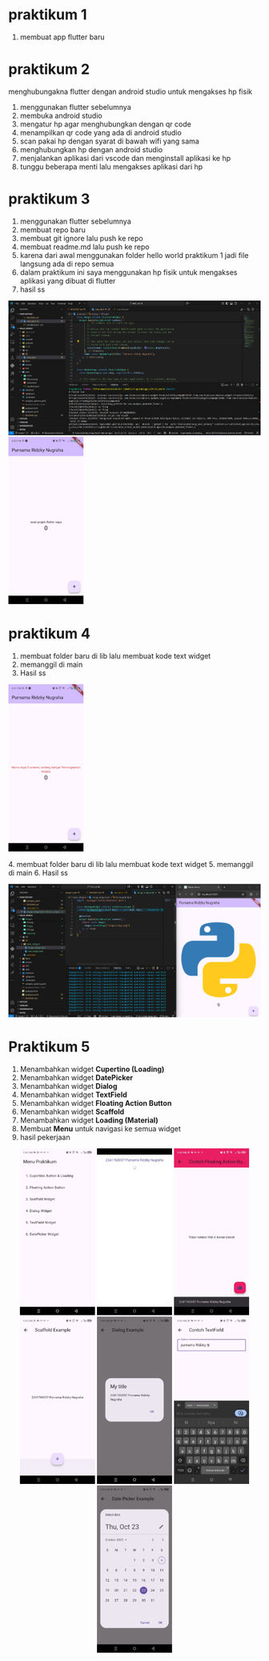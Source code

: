 # praktikum 1
1. membuat app flutter baru

# praktikum 2 
menghubungakna flutter dengan android studio untuk mengakses hp fisik
1. menggunakan flutter sebelumnya 
2. membuka android studio 
3. mengatur hp agar menghubungkan dengan qr code 
4. menampilkan qr code yang ada di android studio 
5. scan  pakai hp dengan syarat di bawah wifi yang sama
6. menghubungkan hp dengan android studio
7. menjalankan aplikasi dari vscode dan menginstall aplikasi ke hp
8. tunggu beberapa menti lalu mengakses aplikasi dari hp

# praktikum 3 
1. menggunakan flutter sebelumnya 
2. membuat repo baru 
3. membuat git ignore lalu push ke repo 
4. membuat  readme.md lalu push ke repo
5. karena dari awal menggunakan folder hello world praktikum 1 jadi  file langsung ada di repo semua 
6. dalam praktikum ini saya menggunakan hp fisik untuk mengakses aplikasi yang dibuat di flutter
7. hasil ss 
<p float="left">
  <img src="images/01.png" alt="ss laptop" width="600"/>
  <img src="images/011.jpg" alt="ss hp" width="150"/>
</p>

# praktikum 4
1. membuat folder baru di lib lalu membuat kode text widget
2. memanggil di main 
3. Hasil ss 
<p>
 <img src="images/02.jpg" alt="ss hp" width="150"/>
</p>
4. membuat folder baru di lib lalu membuat kode text widget
5. memanggil di main 
6. Hasil ss 
<p>
 <img src="images/03.png" alt="ss hp" width="600"/>
</p>

# Praktikum 5
1. Menambahkan widget **Cupertino (Loading)**
2. Menambahkan widget **DatePicker**
3. Menambahkan widget **Dialog**
4. Menambahkan widget **TextField**
5. Menambahkan widget **Floating Action Button**
6. Menambahkan widget **Scaffold**
7. Menambahkan widget **Loading (Material)**
8. Membuat **Menu** untuk navigasi ke semua widget
9. hasil pekerjaan 

<p align="center">
  <img src="images/04.jpg" alt="ss hp 04" width="150"/>
  <img src="images/041.jpg" alt="ss hp 041" width="150"/>
  <img src="images/042.jpg" alt="ss hp 042" width="150"/>
  <img src="images/043.jpg" alt="ss hp 043" width="150"/>
  <img src="images/044.jpg" alt="ss hp 044" width="150"/>
  <img src="images/045.jpg" alt="ss hp 045" width="150"/>
  <img src="images/046.jpg" alt="ss hp 046" width="150"/>
</p>
